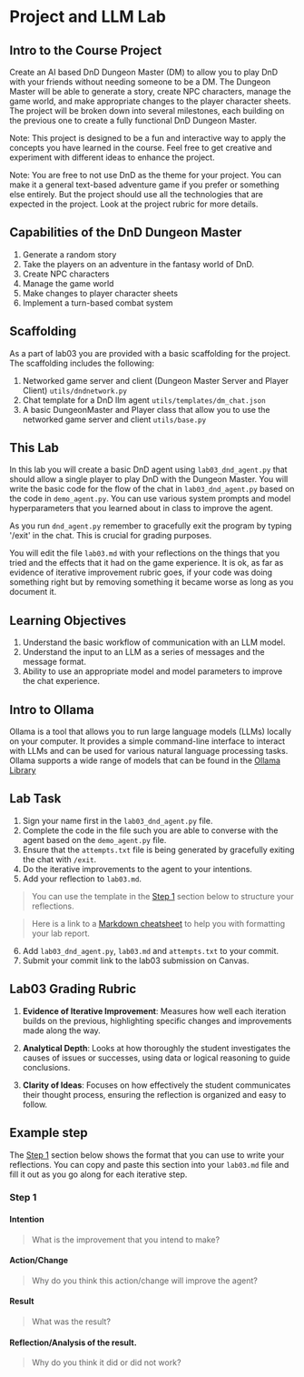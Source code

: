 # Project and LLM Lab

## Intro to the Course Project
Create an AI based DnD Dungeon Master (DM) to allow you to play DnD with your friends without needing someone to be a DM. The Dungeon Master will be able to generate a story, create NPC characters, manage the game world, and make appropriate changes to the player character sheets. The project will be broken down into several milestones, each building on the previous one to create a fully functional DnD Dungeon Master.

Note: This project is designed to be a fun and interactive way to apply the concepts you have learned in the course. Feel free to get creative and experiment with different ideas to enhance the project.

Note: You are free to not use DnD as the theme for your project. You can make it a general text-based adventure game if you prefer or something else entirely. But the project should use all the technologies that are expected in the project. Look at the project rubric for more details.

## Capabilities of the DnD Dungeon Master
1. Generate a random story
2. Take the players on an adventure in the fantasy world of DnD.
2. Create NPC characters
3. Manage the game world
4. Make changes to player character sheets
5. Implement a turn-based combat system

##  Scaffolding
As a part of lab03 you are provided with a basic scaffolding for the project. The scaffolding includes the following:

1. Networked game server and client (Dungeon Master Server and Player Client) `utils/dndnetwork.py`
2. Chat template for a DnD llm agent `utils/templates/dm_chat.json`
3. A basic DungeonMaster and Player class that allow you to use the networked game server and client `utils/base.py`

## This Lab

In this lab you will create a basic DnD agent using `lab03_dnd_agent.py` that should allow a single player to play DnD with the Dungeon Master. You will write the basic code for the flow of the chat in `lab03_dnd_agent.py` based on the code in `demo_agent.py`. You can use various system prompts and model hyperparameters that you learned about in class to improve the agent. 

As you run `dnd_agent.py` remember to gracefully exit the program by typing '/exit' in the chat. This is crucial for grading purposes.

You will edit the file `lab03.md` with your reflections on the things that you tried and the effects that it had on the game experience. It is ok, as far as evidence of iterative improvement rubric goes, if your code was doing something right but by removing something it became worse as long as you document it. 

## Learning Objectives

1. Understand the basic workflow of communication with an LLM model. 
2. Understand the input to an LLM as a series of messages and the message format.
3. Ability to use an appropriate model and model parameters to improve the chat experience.

## Intro to Ollama
Ollama is a tool that allows you to run large language models (LLMs) locally on your computer. It provides a simple command-line interface to interact with LLMs and can be used for various natural language processing tasks. Ollama supports a wide range of models that can be found in the [Ollama Library](https://ollama.com/library)

## Lab Task
1. Sign your name first in the `lab03_dnd_agent.py` file.
2. Complete the code in the file such you are able to converse with the agent based on the `demo_agent.py` file.
3. Ensure that the `attempts.txt` file is being generated by gracefully exiting the chat with `/exit`.
4. Do the iterative improvements to the agent to your intentions. 
5. Add your reflection to `lab03.md`.
> You can use the template in the [Step 1](#step-1) section below to structure your reflections. 

> Here is a link to a [Markdown cheatsheet]( https://github.com/adam-p/markdown-here/wiki/Markdown-Here-Cheatsheet) to help you with formatting your lab report.
6. Add `lab03_dnd_agent.py`, `lab03.md` and `attempts.txt` to your commit.
7. Submit your commit link to the lab03 submission on Canvas.

## Lab03 Grading Rubric

1. __Evidence of Iterative Improvement__: Measures how well each iteration builds on the previous, highlighting specific changes and improvements made along the way.

2. __Analytical Depth__: Looks at how thoroughly the student investigates the causes of issues or successes, using data or logical reasoning to guide conclusions.

3. __Clarity of Ideas__: Focuses on how effectively the student communicates their thought process, ensuring the reflection is organized and easy to follow.

## Example step

The [Step 1](#step-1) section below shows the format that you can use to write your reflections. You can copy and paste this section into your `lab03.md` file and fill it out as you go along for each iterative step.

### Step 1
#### Intention
>What is the improvement that you intend to make?

#### Action/Change
>Why do you think this action/change will improve the agent?

#### Result
>What was the result?

#### Reflection/Analysis of the result. 
>Why do you think it did or did not work?
